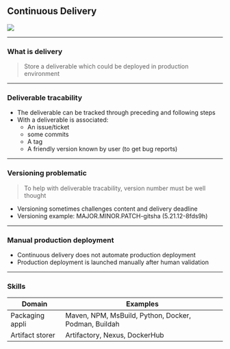 ## Continuous Delivery
<img src="images/release-cycle/release-cycle-release.png" style="background:none; border:none; box-shadow:none;"/>

----

### What is delivery

> Store a deliverable which could be deployed in production environment

----

### Deliverable tracability

* The deliverable can be tracked through preceding and following steps
* With a deliverable is associated:
  * An issue/ticket
  * some commits
  * A tag 
  * A friendly version known by user (to get bug reports)

----

### Versioning problematic

> To help with deliverable tracability, version number must be well thought

* Versioning sometimes challenges content and delivery deadline
* Versioning example: MAJOR.MINOR.PATCH-gitsha (5.21.12-8fds9h)

----

### Manual production deployment

* Continuous delivery does not automate production deployment
* Production deployment is launched manually after human validation

----

### Skills

Domain | Examples
--- | ---
Packaging appli | Maven, NPM, MsBuild, Python, Docker, Podman, Buildah
Artifact storer | Artifactory, Nexus, DockerHub
